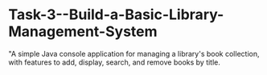 # Task-3--Build-a-Basic-Library-Management-System
"A simple Java console application for managing a library's book collection, with features to add, display, search, and remove books by title.
